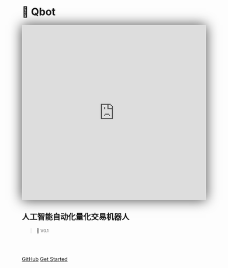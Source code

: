 <h1> 🤖 Qbot  </h1>

<!-- <div class="container marketing">
<div class="row">
  <div class="col-md-12 text-center"> -->
<iframe style="max-width:100%; box-shadow:0px 0px 32px #444;" width="853" height="480" src="https://www.youtube.com/embed/9eLR_GP1doM" title="Qbot v1.0 Introduction" frameborder="0" allow="accelerometer; autoplay; clipboard-write; encrypted-media; gyroscope; picture-in-picture" allowfullscreen=""></iframe>
  <!-- </div>
</div> -->

<h2> 人工智能自动化量化交易机器人  </h2>

>  <small>🌱 V0.1</small>
<br>

<span id="busuanzi_container_site_pv" style='display:none'>
👀 本站总访问量：<span id="busuanzi_value_site_pv"></span> 次
</span>
<span id="busuanzi_container_site_uv" style='display:none'>
  | 🐾 本站总访客数：<span id="busuanzi_value_site_uv"></span> 人
</span>

<br>

[GitHub](https://github.com/UFund-Me/Qbot)
[Get Started](/README.md)
